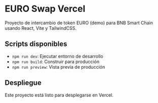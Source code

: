 # EURO Swap Vercel

Proyecto de intercambio de token EURO (demo) para BNB Smart Chain usando React, Vite y TailwindCSS.

## Scripts disponibles

- `npm run dev`: Ejecutar entorno de desarrollo
- `npm run build`: Construir para producción
- `npm run preview`: Vista previa de producción

## Despliegue

Este proyecto está listo para desplegarse en Vercel.
